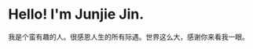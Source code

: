 # Hello! I'm Junjie Jin. 
我是个蛮有趣的人。很感恩人生的所有际遇。世界这么大，感谢你来看我一眼。

<!--
**jjjjohnson/jjjjohnson** is a ✨ _special_ ✨ repository because its `README.md` (this file) appears on your GitHub profile.

Here are some ideas to get you started:

- 🔭 I’m currently working on ...
- 🌱 I’m currently learning ...
- 👯 I’m looking to collaborate on ...
- 🤔 I’m looking for help with ...
- 💬 Ask me about ...
- 📫 How to reach me: ...
- 😄 Pronouns: ...
- ⚡ Fun fact: ...
-->
